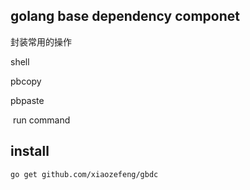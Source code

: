 ## golang base dependency componet

封装常用的操作

shell 

   pbcopy

   pbpaste

​	run command



## install

```bash
go get github.com/xiaozefeng/gbdc
```

